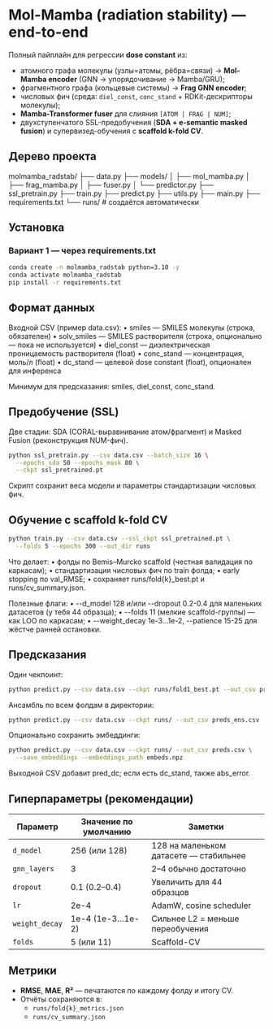 # Mol-Mamba (radiation stability) — end-to-end

Полный пайплайн для регрессии **dose constant** из:
- атомного графа молекулы (узлы=атомы, рёбра=связи) → **Mol-Mamba encoder** (GNN → упорядочивание → Mamba/GRU);
- фрагментного графа (кольцевые системы) → **Frag GNN encoder**;
- числовых фич (среда: `diel_const`, `conc_stand` + RDKit-дескрипторы молекулы);
- **Mamba-Transformer fuser** для слияния `[ATOM | FRAG | NUM]`;
- двухступенчатого SSL-предобучения (**SDA + e-semantic masked fusion**) и супервизед-обучения с **scaffold k-fold CV**.

## Дерево проекта

molmamba_radstab/
├── data.py
├── models/
│   ├── mol_mamba.py
│   ├── frag_mamba.py
│   ├── fuser.py
│   └── predictor.py
├── ssl_pretrain.py
├── train.py
├── predict.py
├── utils.py
├── main.py
├── requirements.txt
└── runs/                 # создаётся автоматически

## Установка

### Вариант 1 — через requirements.txt
```bash
conda create -n molmamba_radstab python=3.10 -y
conda activate molmamba_radstab
pip install -r requirements.txt
```

## Формат данных

Входной CSV (пример data.csv):
	•	smiles — SMILES молекулы (строка, обязателен)
	•	solv_smiles — SMILES растворителя (строка, опционально — пока не используется)
	•	diel_const — диэлектрическая проницаемость растворителя (float)
	•	conc_stand — концентрация, моль/л (float)
	•	dc_stand — целевой dose constant (float), опционален для инференса

Минимум для предсказания: smiles, diel_const, conc_stand.

## Предобучение (SSL)

Две стадии: SDA (CORAL-выравнивание атом/фрагмент) и Masked Fusion (реконструкция NUM-фич).
```bash
python ssl_pretrain.py --csv data.csv --batch_size 16 \
  --epochs_sda 50 --epochs_mask 80 \
  --ckpt ssl_pretrained.pt
```
Скрипт сохранит веса модели и параметры стандартизации числовых фич.

## Обучение с scaffold k-fold CV
```bash
python train.py --csv data.csv --ssl_ckpt ssl_pretrained.pt \
  --folds 5 --epochs 300 --out_dir runs
```
Что делает:
	•	фолды по Bemis–Murcko scaffold (честная валидация по каркасам);
	•	стандартизация числовых фич по train фолда;
	•	early stopping по val_RMSE;
	•	сохраняет runs/fold{k}_best.pt и runs/cv_summary.json.

Полезные флаги:
	•	--d_model 128 и/или --dropout 0.2-0.4 для маленьких датасетов (у тебя 44 образца);
	•	--folds 11 (мелкие scaffold-группы) — как LOO по каркасам;
	•	--weight_decay 1e-3…1e-2, --patience 15-25 для жёстче ранней остановки.


## Предсказания

Один чекпоинт:
```bash
python predict.py --csv data.csv --ckpt runs/fold1_best.pt --out_csv preds.csv
```
Ансамбль по всем фолдам в директории:
```bash
python predict.py --csv data.csv --ckpt runs/ --out_csv preds_ens.csv
```
Опционально сохранить эмбеддинги:
```bash
python predict.py --csv data.csv --ckpt runs/ --out_csv preds.csv \
  --save_embeddings --embeddings_path embeds.npz
```
Выходной CSV добавит pred_dc; если есть dc_stand, также abs_error.


## Гиперпараметры (рекомендации)

| Параметр          | Значение по умолчанию | Заметки |
|-------------------|-----------------------|---------|
| `d_model`         | 256 (или 128)         | 128 на маленьком датасете — стабильнее |
| `gnn_layers`      | 3                     | 2–4 обычно достаточно |
| `dropout`         | 0.1 (0.2–0.4)         | Увеличить для 44 образцов |
| `lr`              | 2e-4                  | AdamW, cosine scheduler |
| `weight_decay`    | 1e-4 (1e-3…1e-2)      | Сильнее L2 = меньше переобучения |
| `folds`           | 5 (или 11)            | Scaffold-CV |


## Метрики

- **RMSE**, **MAE**, **R²** — печатаются по каждому фолду и итогу CV.  
- Отчёты сохраняются в:
  - `runs/fold{k}_metrics.json`
  - `runs/cv_summary.json`


